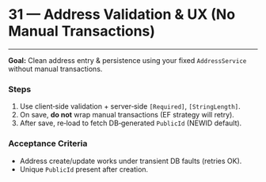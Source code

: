 # 31 — Address Validation & UX (No Manual Transactions)



---


**Goal:** Clean address entry & persistence using your fixed `AddressService` without manual transactions.

### Steps
1) Use client‑side validation + server‐side `[Required]`, `[StringLength]`.
2) On save, **do not** wrap manual transactions (EF strategy will retry).
3) After save, re‑load to fetch DB‑generated `PublicId` (NEWID default).

### Acceptance Criteria
- Address create/update works under transient DB faults (retries OK).
- Unique `PublicId` present after creation.

